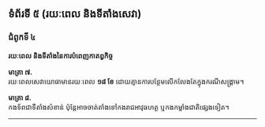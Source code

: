 ## ទំព័រទី ៥ (រយៈពេល និងទីតាំងសេវា)

### **ជំពូកទី ៤**  
**រយៈពេល និងទីតាំងនៃការបំពេញកាតព្វកិច្ច**

**មាត្រា ៧.**  
រយៈពេលសេវាយោធាមានរយៈពេល **១៨ ខែ** ដោយគ្មានការបន្ថែមលើកលែងតែក្នុងករណីសង្គ្រាម។  

**មាត្រា ៨.**  
កងទ័ពជាទីតាំងសំខាន់ ប៉ុន្តែអាចចាត់តាំងទៅកងរាជអាវុធហត្ថ ឬកងកម្លាំងជាតិផ្សេងទៀត។  

---